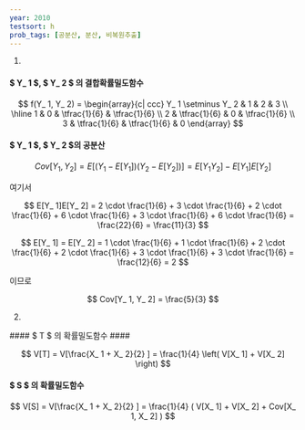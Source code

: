 ```yaml
---
year: 2010
testsort: h
prob_tags: [공분산, 분산, 비복원추출]
---
```

1)

<div>

#### $ Y_ 1 $, $ Y_ 2 $ 의 결합확률밀도함수 ####

$$ f(Y_ 1, Y_ 2) =   \begin{array}{c|
ccc} Y_ 1 \setminus  Y_ 2 & 1 & 2 & 3 \\ \hline 1 & 0 & \tfrac{1}{6} & \tfrac{1}{6} \\ 2 & \tfrac{1}{6} & 0 & \tfrac{1}{6} \\ 3 & \tfrac{1}{6} & \tfrac{1}{6} & 0 \end{array} $$

#### $ Y_ 1 $, $ Y_ 2 $의 공분산 ####

$$ Cov[Y_ 1, Y_ 2] = E\left[(Y_ 1-E[Y_ 1])(Y_ 2-E[Y_ 2]) \right] = E[Y_ 1 Y_ 2] - E[Y_ 1]E[Y_ 2] $$

여기서

$$ E[Y_ 1]E[Y_ 2] = 2 \cdot \frac{1}{6} + 3 \cdot \frac{1}{6} + 2 \cdot \frac{1}{6}  + 6 \cdot \frac{1}{6} + 3 \cdot \frac{1}{6} + 6 \cdot \frac{1}{6} = \frac{22}{6} = \frac{11}{3} $$

$$ E[Y_ 1] = E[Y_ 2] = 1 \cdot \frac{1}{6} + 1 \cdot \frac{1}{6} + 2 \cdot \frac{1}{6}  + 2 \cdot \frac{1}{6} + 3 \cdot \frac{1}{6} + 3 \cdot \frac{1}{6} = \frac{12}{6} = 2 $$

이므로

$$ Cov[Y_ 1, Y_ 2] = \frac{5}{3} $$

</div>

2)

<div>
#### $ T $ 의 확률밀도함수 ####

$$ V[T] = V[\frac{X_ 1 + X_ 2}{2} ] = \frac{1}{4} \left( V[X_ 1] + V[X_ 2] \right) $$

#### $ S $ 의 확률밀도함수 ####

$$ V[S] = V[\frac{X_ 1 + X_ 2}{2} ] = \frac{1}{4} ( V[X_ 1] + V[X_ 2] + Cov[X_ 1, X_ 2] ) $$

</div>